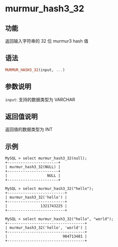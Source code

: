 # murmur_hash3_32

## 功能

返回输入字符串的 32 位 murmur3 hash 值

## 语法

```Haskell
MURMUR_HASH3_32(input, ...)
```

## 参数说明

`input`: 支持的数据类型为 VARCHAR

## 返回值说明

返回值的数据类型为 INT

## 示例

```Plain Text
MySQL > select murmur_hash3_32(null);
+-----------------------+
| murmur_hash3_32(NULL) |
+-----------------------+
|                  NULL |
+-----------------------+

MySQL > select murmur_hash3_32("hello");
+--------------------------+
| murmur_hash3_32('hello') |
+--------------------------+
|               1321743225 |
+--------------------------+

MySQL > select murmur_hash3_32("hello", "world");
+-----------------------------------+
| murmur_hash3_32('hello', 'world') |
+-----------------------------------+
|                         984713481 |
+-----------------------------------+
```
